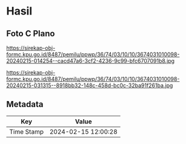 # Hasil

## Foto C Plano

https://sirekap-obj-formc.kpu.go.id/8487/pemilu/ppwp/36/74/03/10/10/3674031010098-20240215-014254--cacd47a6-3cf2-4236-9c99-bfc6707091b8.jpg

https://sirekap-obj-formc.kpu.go.id/8487/pemilu/ppwp/36/74/03/10/10/3674031010098-20240215-031315--8918bb32-148c-458d-bc0c-32ba91f261ba.jpg


## Metadata

| Key        | Value               |
| ---------- | ------------------- |
| Time Stamp | 2024-02-15 12:00:28 |



